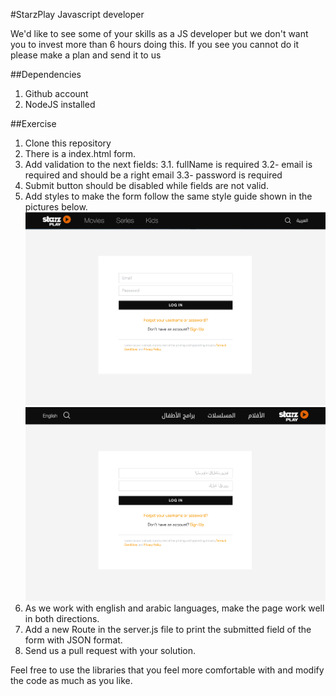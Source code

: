 #StarzPlay Javascript developer

We'd like to see some of your skills as a JS developer but we don't want you to invest more than 6 hours doing this.
If you see you cannot do it please make a plan and send it to us

##Dependencies
1. Github account
2. NodeJS installed

##Exercise
1. Clone this repository
2. There is a index.html form.
3. Add validation to the next fields:
	3.1. fullName is required
	3.2- email is required and should be a right email
	3.3- password is required
4. Submit button should be disabled while fields are not valid.
5. Add styles to make the form follow the same style guide shown in the pictures below.
![alt tag](assets/English.png)
![alt tag](assets/Arabic.png)
6. As we work with english and arabic languages, make the page work well in both directions.
7. Add a new Route in the server.js file to print the submitted field of the form with JSON format.
8. Send us a pull request with your solution.

Feel free to use the libraries that you feel more comfortable with and modify the code as much as you like.
